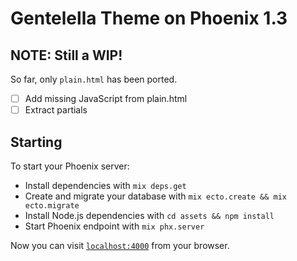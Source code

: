 # Gentelella Theme on Phoenix 1.3

## NOTE: Still a WIP!

So far, only `plain.html` has been ported.

- [ ] Add missing JavaScript from plain.html
- [ ] Extract partials

## Starting

To start your Phoenix server:

  * Install dependencies with `mix deps.get`
  * Create and migrate your database with `mix ecto.create && mix ecto.migrate`
  * Install Node.js dependencies with `cd assets && npm install`
  * Start Phoenix endpoint with `mix phx.server`

Now you can visit [`localhost:4000`](http://localhost:4000) from your browser.
